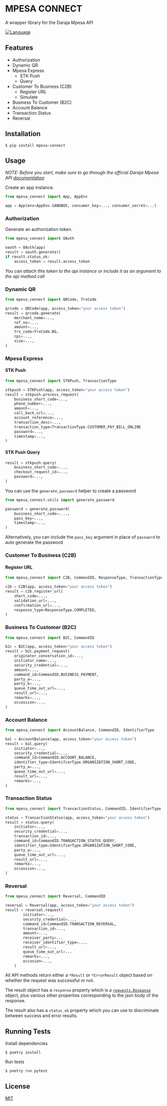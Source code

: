 # MPESA CONNECT

A wrapper library for the Daraja Mpesa API

[![Language](https://img.shields.io/badge/language-python-green.svg)](https://python.org)

## Features

- Authorization
- Dynamic QR
- Mpesa Express
  - STK Push
  - Query
- Customer To Business (C2B)
    - Register URL
    - Simulate
- Business To Customer (B2C)
- Account Balance
- Transaction Status
- Reversal

## Installation

    $ pip install mpesa-connect

## Usage

*NOTE: Before you start, make sure to go through the official Daraja Mpesa API [documentation](https://developer.safaricom.co.ke/Documentation)* 

Create an app instance. 

```python
from mpesa_connect import App, AppEnv

app = App(env=AppEnv.SANDBOX, consumer_key=..., consumer_secret=...)
```

### Authorization

Generate an authorization token.

```python
from mpesa_connect import OAuth

oauth = OAuth(app)
result = oauth.generate()
if result.status_ok:
    access_token = result.access_token
```
*You can attach this token to the api instance or include it as an argument to the api method call*

### Dynamic QR
```python
from mpesa_connect import QRCode, TrxCode

qrcode = QRCode(app, access_token="your access token")
result = qrcode.generate(
    merchant_name=...,
    ref_no=...,
    amount=...,
    trx_code=TrxCode.BG,
    cpi=...,
    size=...,
)
```

### Mpesa Express

#### STK Push
```python
from mpesa_connect import STKPush, TransactionType

stkpush = STKPush(app, access_token="your access token")
result = stkpush.process_request(
    business_short_code=...,
    phone_number=...,
    amount=...,
    call_back_url=...,
    account_reference=...,
    transaction_desc=...,
    transaction_type=TransactionType.CUSTOMER_PAY_BILL_ONLINE
    password=...,
    timestamp=...,
)
```

#### STK Push Query
```python
result = stkpush.query(
    business_short_code=...,
    checkout_request_id=...,
    password=...,
)
```
You can use the `generate_password` helper to create a password

```python
from mpesa_connect.utils import generate_password

password = generate_password(
    business_short_code=....,
    pass_key=...,
    timestamp=...,
)
```
Alternatively, you can include the `pass_key` argument in place of `password` to auto generate the password

### Customer To Business (C2B)

#### Register URL
```python
from mpesa_connect import C2B, CommandID, ResponseType, TransactionType

c2b = C2B(app, access_token="your access token")
result = c2b.register_url(
    short_code=...,
    validation_url=...,
    confirmation_url=...,
    response_type=ResponseType.COMPLETED,
)
```

### Business To Customer (B2C)

```python
from mpesa_connect import B2C, CommandID

b2c = B2C(app, access_token="your access token")
result = b2c.payment_request(
    originator_conversation_id=...,
    initiator_name=...,
    security_credential=...,
    amount=...,
    command_id=CommandID.BUSINESS_PAYMENT,
    party_a=...,
    party_b=...,
    queue_time_out_url=...,
    result_url=...,
    remarks=...,
    occassion=...,
)
```

### Account Balance

```python
from mpesa_connect import AccountBalance, CommandID, IdentifierType

bal = AccountBalance(app, access_token="your access token")
result = bal.query(
    initiator=...,
    security_credential=...,
    command_id=CommandID.ACCOUNT_BALANCE,
    identifier_type=IdentifierType.ORGANIZATION_SHORT_CODE,
    party_a=...,
    queue_time_out_url=...,
    result_url=...,
    remarks=...,
)
```

### Transaction Status

```python
from mpesa_connect import TransactionStatus, CommandID, IdentifierType

status = TransactionStatus(app, access_token="your access token")
result = status.query(
    initiator=...,
    security_credential=...,
    transaction_id=...,
    command_id=CommandID.TRANSACTION_STATUS_QUERY,
    identifier_type=IdentifierType.ORGANIZATION_SHORT_CODE,
    party_a=...,
    queue_time_out_url=...,
    result_url=...,
    remarks=...,
    occassion=...,
)
```

### Reversal

```python
from mpesa_connect import Reversal, CommandID

reversal = Reversal(app, access_token="your access token")
result = reversal.request(
        initiator=...,
        security_credential=...,
        command_id=CommandID.TRANSACTION_REVERSAL,
        transaction_id=...,
        amount=...,
        receiver_party=...
        receiver_identifier_type=...,
        result_url=...,
        queue_time_out_url=...
        remarks=...,
        occasion=...,
    )
```

All API methods return either a `*Result` or `*ErrorResult` object based on whether the request was successful or not.

The result object has a `response` property which is a [`requests.Response`](https://requests.readthedocs.io/en/latest/api/#requests.Response) object, plus various other properties corresponding to the json body of the response. 

The result also has a `status_ok` property which you can use to discriminate between success and error results.

## Running Tests

Install dependencies

    $ poetry install

 Run tests

    $ poetry run pytest

## License

[MIT](https://github.com/enwawerueli/mpesa-connect/blob/main/LICENSE)
